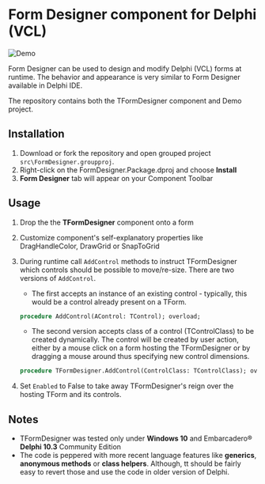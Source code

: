 # Form Designer component for Delphi (VCL)

![Demo](https://github.com/havlicekp/form-designer/blob/master/images/demo.gif)

Form Designer can be used to design and modify Delphi (VCL) forms at runtime. The behavior and appearance is very similar to Form Designer available in Delphi IDE. 

The repository contains both the TFormDesigner component and Demo project.

## Installation

1. Download or fork the repository and open grouped project ``src\FormDesigner.groupproj``. 
2. Right-click on the FormDesigner.Package.dproj and choose **Install**
3. **Form Designer** tab will appear on your Component Toolbar 

## Usage

1. Drop the the **TFormDesigner** component onto a form
2. Customize component's self-explanatory properties like DragHandleColor, DrawGrid or SnapToGrid
3. During runtime call ``AddControl`` methods to instruct TFormDesigner which controls should be possible to move/re-size. There are two versions of ``AddControl``. 
  
   * The first accepts an instance of an existing control - typically, this would be a control already present on a TForm.
   ```pascal
   procedure AddControl(AControl: TControl); overload;
   ```
  
   * The second version accepts class of a control (TControlClass) to be created dynamically. The control will be created by user action, either by a mouse click on a form hosting the TFormDesigner or by dragging a mouse around thus specifying new control dimensions.
   ```pascal
   procedure TFormDesigner.AddControl(ControlClass: TControlClass); overload 
   ```
4. Set ``Enabled`` to False to take away TFormDesigner's reign over the hosting TForm and its controls.

## Notes 

* TFormDesigner was tested only under **Windows 10** and Embarcadero® **Delphi 10.3** Community Edition
* The code is peppered with more recent language features like **generics**, **anonymous methods** or **class helpers**. Although, tt should be fairly easy to revert those and use the code in older version of Delphi.
